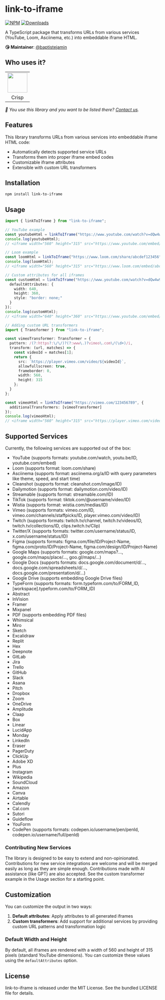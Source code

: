 # link-to-iframe

[![NPM](https://img.shields.io/npm/v/link-to-iframe.svg)](https://www.npmjs.com/package/link-to-iframe) [![Downloads](https://img.shields.io/npm/dt/link-to-iframe.svg)](https://www.npmjs.com/package/link-to-iframe)

A TypeScript package that transforms URLs from various services (YouTube, Loom, Asciinema, etc.) into embeddable iframe HTML.

**😘 Maintainer**: [@baptistejamin](https://github.com/baptistejamin)

## Who uses it?

<table>
<tr>
<td align="center"><a href="https://crisp.chat/"><img src="https://crisp.chat/favicons/favicon-256x256.png" height="64" /></a></td>
</tr>
<tr>
<td align="center">Crisp</td>
</tr>
</table>

_👋 You use this library and you want to be listed there? [Contact us](https://crisp.chat/)._

## Features

This library transforms URLs from various services into embeddable iframe HTML code:
- Automatically detects supported service URLs
- Transforms them into proper iframe embed codes
- Customizable iframe attributes
- Extensible with custom URL transformers

## Installation

```bash
npm install link-to-iframe
```

## Usage

```typescript
import { linkToIframe } from "link-to-iframe";

// YouTube example
const youtubeHtml = linkToIframe("https://www.youtube.com/watch?v=dQw4w9WgXcQ");
console.log(youtubeHtml);
// <iframe width="560" height="315" src="https://www.youtube.com/embed/dQw4w9WgXcQ" allow="accelerometer; autoplay; clipboard-write; encrypted-media; gyroscope; picture-in-picture" allowfullscreen></iframe>

// Loom example
const loomHtml = linkToIframe("https://www.loom.com/share/abcdef123456");
console.log(loomHtml);
// <iframe width="560" height="315" src="https://www.loom.com/embed/abcdef123456" frameborder="0" allowfullscreen></iframe>

// Custom attributes for all iframes
const customHtml = linkToIframe("https://www.youtube.com/watch?v=dQw4w9WgXcQ", {
  defaultAttributes: {
    width: 640,
    height: 360,
    style: "border: none;"
  }
});
console.log(customHtml);
// <iframe width="640" height="360" src="https://www.youtube.com/embed/dQw4w9WgXcQ" allow="accelerometer; autoplay; clipboard-write; encrypted-media; gyroscope; picture-in-picture" allowfullscreen style="border: none;"></iframe>

// Adding custom URL transformers
import { Transformer } from "link-to-iframe";

const vimeoTransformer: Transformer = {
  pattern: /(?:https?:\/\/)?(?:www\.)?vimeo\.com\/(\d+)/i,
  transform: (url, matches) => {
    const videoId = matches[1];
    return {
      src: `https://player.vimeo.com/video/${videoId}`,
      allowfullscreen: true,
      frameborder: 0,
      width: 560,
      height: 315
    };
  }
};

const vimeoHtml = linkToIframe("https://vimeo.com/123456789", {
  additionalTransformers: [vimeoTransformer]
});
console.log(vimeoHtml);
// <iframe width="560" height="315" src="https://player.vimeo.com/video/123456789" allowfullscreen frameborder="0"></iframe>
```

## Supported Services

Currently, the following services are supported out of the box:

- YouTube (supports formats: youtube.com/watch, youtu.be/ID, youtube.com/embed)
- Loom (supports format: loom.com/share)
- Asciinema (supports format: asciinema.org/a/ID with query parameters like theme, speed, and start time)
- Cleanshot (supports format: cleanshot.com/image/ID)
- Dailymotion (supports format: dailymotion.com/video/ID)
- Streamable (supports format: streamable.com/ID)
- TikTok (supports format: tiktok.com/@username/video/ID)
- Wistia (supports format: wistia.com/medias/ID)
- Vimeo (supports formats: vimeo.com/ID, vimeo.com/channels/staffpicks/ID, player.vimeo.com/video/ID)
- Twitch (supports formats: twitch.tv/channel, twitch.tv/videos/ID, twitch.tv/collections/ID, clips.twitch.tv/Clip)
- Twitter/X (supports formats: twitter.com/username/status/ID, x.com/username/status/ID)
- Figma (supports formats: figma.com/file/ID/Project-Name, figma.com/proto/ID/Project-Name, figma.com/design/ID/Project-Name)
- Google Maps (supports formats: google.com/maps?..., google.com/maps/place/..., goo.gl/maps/...)
- Google Docs (supports formats: docs.google.com/document/d/..., docs.google.com/spreadsheets/d/..., docs.google.com/presentation/d/...)
- Google Drive (supports embedding Google Drive files)
- TypeForm (supports formats: form.typeform.com/to/FORM_ID, [workspace].typeform.com/to/FORM_ID)
- Abstract
- InVision
- Framer
- Mixpanel
- PDF (supports embedding PDF files)
- Whimsical
- Miro
- Sketch
- Excalidraw
- Replit
- Hex
- Deepnote
- GitLab
- Jira
- Trello
- GitHub
- Slack
- Asana
- Pitch
- Dropbox
- Zoom
- OneDrive
- Amplitude
- Claap
- Box
- Linear
- LucidApp
- Monday
- LinkedIn
- Eraser
- PagerDuty
- ClickUp
- Adobe XD
- Plus
- Instagram
- Wikipedia
- SoundCloud
- Amazon
- Canva
- Airtable
- Calendly
- Cal.com
- Sutori
- Guideflow
- YouForm
- CodePen (supports formats: codepen.io/username/pen/penId, codepen.io/username/full/penId)

### Contributing New Services

The library is designed to be easy to extend and non-opinionated. Contributions for new service integrations are welcome and will be merged easily as long as they are simple enough. Contributions made with AI assistance (like GPT) are also accepted. See the custom transformer example in the Usage section for a starting point.

## Customization

You can customize the output in two ways:

1. **Default attributes**: Apply attributes to all generated iframes
2. **Custom transformers**: Add support for additional services by providing custom URL patterns and transformation logic

### Default Width and Height

By default, all iframes are rendered with a width of 560 and height of 315 pixels (standard YouTube dimensions). You can customize these values using the `defaultAttributes` option.

## License

link-to-iframe is released under the MIT License. See the bundled LICENSE file for details. 